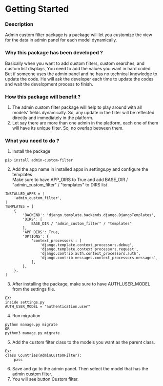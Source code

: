 # Getting Started

### Description
Admin custom filter package is a package will let you customize the view for the data in admin panel for each model dynamically.

### Why this package has been developed ?

Basically when you want to add custom filters, custom searches, and custom list displays, You need to add the values you want in hard coded. But if someone uses the admin panel and he has no technical knowledge to update the code. He will ask the developer each time to update the codes and wait the development process to finish.

### How this package will benefit ?
1. The admin custom filter package will help to play around with all models' fields dynamically. So, any update in the filter will be reflected directly and immediately in the platform.
2. Let say there are more than one admin in the platform, each one of them will have its unique filter. So, no overlap between them.

### What you need to do ?
1. Install the package
```
pip install admin-custom-filter
```
2. Add the app name in installed apps in settings.py and configure the templates <br> Make sure to have APP_DIRS to True and add BASE_DIR / "admin_custom_filter" / "templates" to DIRS list
```
INSTALLED_APPS = [
    'admin_custom_filter',
]
TEMPLATES = [
    {
        'BACKEND': 'django.template.backends.django.DjangoTemplates',
        'DIRS': [
            BASE_DIR / "admin_custom_filter" / "templates"
        ],
        'APP_DIRS': True,
        'OPTIONS': {
            'context_processors': [
                'django.template.context_processors.debug',
                'django.template.context_processors.request',
                'django.contrib.auth.context_processors.auth',
                'django.contrib.messages.context_processors.messages',
            ],
        },
    },
]
```
3. After installing the package, make sure to have AUTH_USER_MODEL from the settings file.
```
EX:
inside settings.py
AUTH_USER_MODEL = "authentication.user"
```
4. Run migration
```
python manage.py migrate
OR
python3 manage.py migrate
```
5. Add the custom filter class to the models you want as the parent class.
```
Ex:
class Countries(AdminCustomFilter):
    pass
```
6. Save and go to the admin panel. Then select the model that has the admin custom filter.
7. You will see button Custom filter.